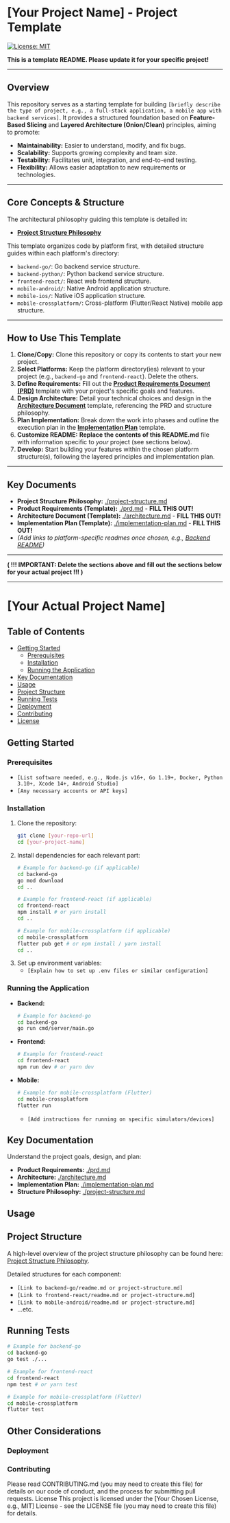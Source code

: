 # [Your Project Name] - Project Template

[![License: MIT](https://img.shields.io/badge/License-MIT-yellow.svg)](https://opensource.org/licenses/MIT) <!-- Choose your license -->

**This is a template README. Please update it for your specific project!**

---

## Overview

This repository serves as a starting template for building `[briefly describe the type of project, e.g., a full-stack application, a mobile app with backend services]`. It provides a structured foundation based on **Feature-Based Slicing** and **Layered Architecture (Onion/Clean)** principles, aiming to promote:

*   **Maintainability:** Easier to understand, modify, and fix bugs.
*   **Scalability:** Supports growing complexity and team size.
*   **Testability:** Facilitates unit, integration, and end-to-end testing.
*   **Flexibility:** Allows easier adaptation to new requirements or technologies.

---

## Core Concepts & Structure

The architectural philosophy guiding this template is detailed in:

*   **[Project Structure Philosophy](./project-structure.md)**

This template organizes code by platform first, with detailed structure guides within each platform's directory:

*   `backend-go/`: Go backend service structure.
*   `backend-python/`: Python backend service structure.
*   `frontend-react/`: React web frontend structure.
*   `mobile-android/`: Native Android application structure.
*   `mobile-ios/`: Native iOS application structure.
*   `mobile-crossplatform/`: Cross-platform (Flutter/React Native) mobile app structure.

---

## How to Use This Template

1.  **Clone/Copy:** Clone this repository or copy its contents to start your new project.
2.  **Select Platforms:** Keep the platform directory(ies) relevant to your project (e.g., `backend-go` and `frontend-react`). Delete the others.
3.  **Define Requirements:** Fill out the **[Product Requirements Document (PRD)](./prd.md)** template with your project's specific goals and features.
4.  **Design Architecture:** Detail your technical choices and design in the **[Architecture Document](./architecture.md)** template, referencing the PRD and structure philosophy.
5.  **Plan Implementation:** Break down the work into phases and outline the execution plan in the **[Implementation Plan](./implementation-plan.md)** template.
6.  **Customize README:** **Replace the contents of this README.md** file with information specific to *your* project (see sections below).
7.  **Develop:** Start building your features within the chosen platform structure(s), following the layered principles and implementation plan.

---

## Key Documents

*   **Project Structure Philosophy:** [./project-structure.md](./project-structure.md)
*   **Product Requirements (Template):** [./prd.md](./prd.md) - **FILL THIS OUT!**
*   **Architecture Document (Template):** [./architecture.md](./architecture.md) - **FILL THIS OUT!**
*   **Implementation Plan (Template):** [./implementation-plan.md](./implementation-plan.md) - **FILL THIS OUT!**
*   *(Add links to platform-specific readmes once chosen, e.g., [Backend README](./backend-go/readme.md))*

---

**( !!! IMPORTANT: Delete the sections above and fill out the sections below for your actual project !!! )**

---

# [Your Actual Project Name]

<!-- Short, engaging description of your project. What does it do? Who is it for? -->

## Table of Contents

*   [Getting Started](#getting-started)
    *   [Prerequisites](#prerequisites)
    *   [Installation](#installation)
    *   [Running the Application](#running-the-application)
*   [Key Documentation](#key-documentation)
*   [Usage](#usage)
*   [Project Structure](#project-structure)
*   [Running Tests](#running-tests)
*   [Deployment](#deployment)
*   [Contributing](#contributing)
*   [License](#license)

## Getting Started

<!-- Instructions on how to get the project set up and running locally. -->

### Prerequisites

*   `[List software needed, e.g., Node.js v16+, Go 1.19+, Docker, Python 3.10+, Xcode 14+, Android Studio]`
*   `[Any necessary accounts or API keys]`

### Installation

1.  Clone the repository:
    ```bash
    git clone [your-repo-url]
    cd [your-project-name]
    ```
2.  Install dependencies for each relevant part:
    ```bash
    # Example for backend-go (if applicable)
    cd backend-go
    go mod download
    cd ..

    # Example for frontend-react (if applicable)
    cd frontend-react
    npm install # or yarn install
    cd ..

    # Example for mobile-crossplatform (if applicable)
    cd mobile-crossplatform
    flutter pub get # or npm install / yarn install
    cd ..
    ```
3.  Set up environment variables:
    *   `[Explain how to set up .env files or similar configuration]`

### Running the Application

*   **Backend:**
    ```bash
    # Example for backend-go
    cd backend-go
    go run cmd/server/main.go
    ```
*   **Frontend:**
    ```bash
    # Example for frontend-react
    cd frontend-react
    npm run dev # or yarn dev
    ```
*   **Mobile:**
    ```bash
    # Example for mobile-crossplatform (Flutter)
    cd mobile-crossplatform
    flutter run
    ```
    *   `[Add instructions for running on specific simulators/devices]`

## Key Documentation

Understand the project goals, design, and plan:

*   **Product Requirements:** [./prd.md](./prd.md)
*   **Architecture:** [./architecture.md](./architecture.md)
*   **Implementation Plan:** [./implementation-plan.md](./implementation-plan.md)
*   **Structure Philosophy:** [./project-structure.md](./project-structure.md)

## Usage

<!-- How does a user interact with the deployed application/service? -->
<!-- Include screenshots or GIFs if helpful. -->

## Project Structure

A high-level overview of the project structure philosophy can be found here: [Project Structure Philosophy](./project-structure.md).

Detailed structures for each component:
*   `[Link to backend-go/readme.md or project-structure.md]`
*   `[Link to frontend-react/readme.md or project-structure.md]`
*   `[Link to mobile-android/readme.md or project-structure.md]`
*   ...etc.

## Running Tests

<!-- Instructions on how to execute automated tests. -->

```bash
# Example for backend-go
cd backend-go
go test ./...

# Example for frontend-react
cd frontend-react
npm test # or yarn test

# Example for mobile-crossplatform (Flutter)
cd mobile-crossplatform
flutter test
```
## Other Considerations
### Deployment
<!-- Briefly describe the deployment process or link to more detailed documentation. -->
<!-- Mention CI/CD pipelines if applicable. -->
### Contributing
<!-- Guidelines for contributing to the project. -->
Please read CONTRIBUTING.md (you may need to create this file) for details on our code of conduct, and the process for submitting pull requests.
License
This project is licensed under the [Your Chosen License, e.g., MIT] License - see the LICENSE file (you may need to create this file) for details.